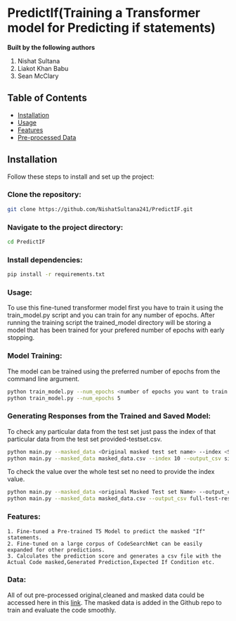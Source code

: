 # PredictIf(Training a Transformer model for Predicting if statements)
**Built by the following authors**
1. Nishat Sultana
2. Liakot Khan Babu
3. Sean McClary

## Table of Contents
- [Installation](#installation)
- [Usage](#usage)
- [Features](#features)
- [Pre-processed Data](#Data)

## Installation
Follow these steps to install and set up the project:

### Clone the repository:
```bash
git clone https://github.com/NishatSultana241/PredictIF.git
```
### Navigate to the project directory:
```bash
cd PredictIF
```
### Install dependencies:
```bash
pip install -r requirements.txt
```
### Usage:
To use this fine-tuned transformer model first you have to train it using the train_model.py script and you can train for any number of epochs. After running the training script the trained_model directory will be storing a model that has been trained for  your prefered number of epochs with early stopping.

### Model Training:
The model can be trained using the preferred number of epochs from the command line argument.
```bash
python train_model.py --num_epochs <number of epochs you want to train your model>
python train_model.py --num_epochs 5
```
### Generating Responses from the Trained and Saved Model:
To check any particular data from the test set just pass the index of that particular data from the test set provided-testset.csv.
```bash
python main.py --masked_data <Original masked test set name> --index <Specific entry of test set>  --output_csv <Name of the output file>
python main.py --masked_data masked_data.csv --index 10 --output_csv single-test-result.csv
```
To check the value over the whole test set no need to provide the index value.
```bash
python main.py --masked_data <original Masked Test set Name> --output_csv <Name of the Output File>
python main.py --masked_data masked_data.csv --output_csv full-test-results.csv
```
### Features:
    1. Fine-tuned a Pre-trained T5 Model to predict the masked "If" statements.
    2. Fine-tuned on a large corpus of CodeSearchNet can be easily expanded for other predictions. 
    3. Calculates the prediction score and generates a csv file with the Actual Code masked,Generated Prediction,Expected If Condition etc.

### Data:
All of out pre-processed original,cleaned and masked data could be accessed here in this [link](https://drive.google.com/drive/folders/1fWlQioHs0yqGgH1Epxskn1qhuPTOAt9H?usp=sharing). The masked data is added in the Github repo to train and evaluate the code smoothly.
    




